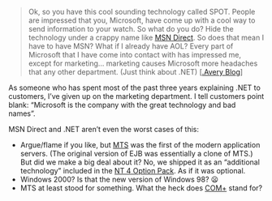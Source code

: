 > Ok, so you have this cool sounding technology called SPOT. People are
> impressed that you, Microsoft, have come up with a cool way to send
> information to your watch. So what do you do? Hide the technology
> under a crappy name like [MSN
> Direct](http://www.microsoft.com/resources/spot/about.mspx). So does
> that mean I have to have MSN? What if I already have AOL? Every part
> of Microsoft that I have come into contact with has impressed me,
> except for marketing… marketing causes Microsoft more headaches that
> any other department. (Just think about .NET) [[.Avery
> Blog](http://weblogs.asp.net/javery/posts/26146.aspx)]

As someone who has spent most of the past three years explaining .NET to
customers, I’ve given up on the marketing department. I tell customers
point blank: “Microsoft is the company with the great technology and bad
names”.

MSN Direct and .NET aren’t even the worst cases of this:

-   Argue/flame if you like, but
    [MTS](http://www.microsoft.com/com/tech/MTS.asp) was the first of
    the modern application servers. (The original version of EJB was
    essentially a clone of MTS.) But did we make a big deal about it?
    No, we shipped it as an “additional technology” included in the [NT
    4 Option
    Pack](http://www.microsoft.com/ntserver/techresources/appserv/optionpack/ntopdg.asp).
    As if it was optional.
-   Windows 2000? Is that the new version of Windows 98?
    :frowning:
-   MTS at least stood for something. What the heck does
    [COM+](http://www.microsoft.com/com/tech/COMPlus.asp) stand for?


